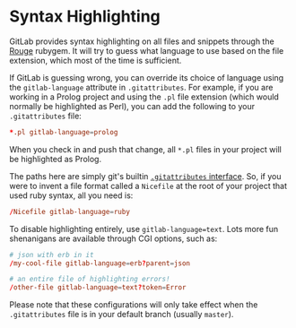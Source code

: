 [Rouge]: https://rubygems.org/gems/rouge

# Syntax Highlighting

GitLab provides syntax highlighting on all files and snippets through the [Rouge][] rubygem. It will try to guess what language to use based on the file extension, which most of the time is sufficient.

If GitLab is guessing wrong, you can override its choice of language using the `gitlab-language` attribute in `.gitattributes`. For example, if you are working in a Prolog project and using the `.pl` file extension (which would normally be highlighted as Perl), you can add the following to your `.gitattributes` file:

``` conf
*.pl gitlab-language=prolog
```

When you check in and push that change, all `*.pl` files in your project will be highlighted as Prolog.

The paths here are simply git's builtin [`.gitattributes` interface](https://git-scm.com/docs/gitattributes).  So, if you were to invent a file format called a `Nicefile` at the root of your project that used ruby syntax, all you need is:

``` conf
/Nicefile gitlab-language=ruby
```

To disable highlighting entirely, use `gitlab-language=text`. Lots more fun shenanigans are available through CGI options, such as:

``` conf
# json with erb in it
/my-cool-file gitlab-language=erb?parent=json

# an entire file of highlighting errors!
/other-file gitlab-language=text?token=Error
```

Please note that these configurations will only take effect when the `.gitattributes` file is in your default branch (usually `master`).
